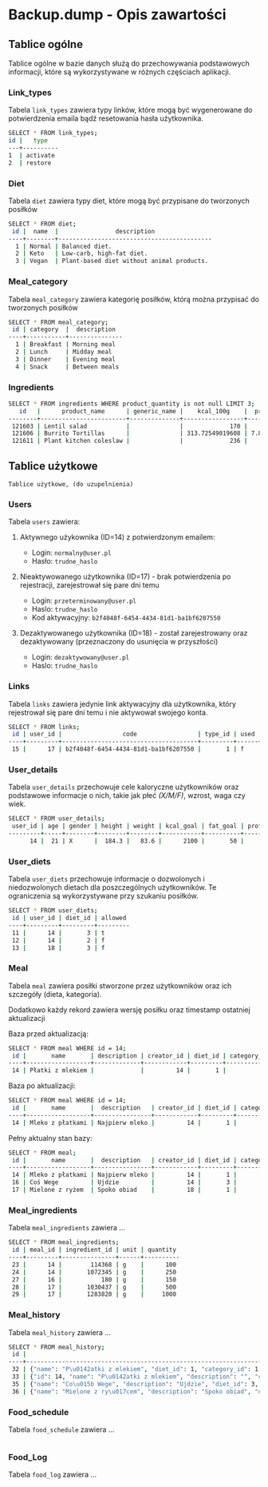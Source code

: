# **Backup.dump** - Opis zawartości

## Tablice ogólne

   Tablice ogólne w bazie danych służą do przechowywania podstawowych informacji, które są wykorzystywane w różnych częściach aplikacji. 

### Link_types

   Tabela `link_types` zawiera typy linków, które mogą być wygenerowane do potwierdzenia emaila bądź resetowania hasła użytkownika.

   ```bash
   SELECT * FROM link_types;
   id |   type   
   ---+----------
   1  | activate
   2  | restore
   ```

### Diet

   Tabela `diet` zawiera typy diet, które mogą być przypisane do tworzonych posiłków

   ```bash
   SELECT * FROM diet;
    id |  name  |                description                
   ----+--------+-------------------------------------------
     1 | Normal | Balanced diet.
     2 | Keto   | Low-carb, high-fat diet.
     3 | Vegan  | Plant-based diet without animal products.
   ```

### Meal_category

   Tabela `meal_category` zawiera kategorię posiłków, którą można przypisać do tworzonych posiłków

   ```bash
   SELECT * FROM meal_category;
    id | category  |  description  
   ----+-----------+---------------
     1 | Breakfast | Morning meal
     2 | Lunch     | Midday meal
     3 | Dinner    | Evening meal
     4 | Snack     | Between meals
   ```

### Ingredients

   ```bash
   SELECT * FROM ingredients WHERE product_quantity is not null LIMIT 3;
      id   |      product_name      | generic_name |    kcal_100g    |  protein_100g  |   carbs_100g    |    fat_100g     |      brand      |    barcode    |                                      image_url                                       |                    labels_tags                    | product_quantity | allergens |                tsv                 
   --------+------------------------+--------------+-----------------+----------------+-----------------+-----------------+-----------------+---------------+--------------------------------------------------------------------------------------+---------------------------------------------------+------------------+-----------+------------------------------------
    121603 | Lentil salad           |              |             170 |              9 |              23 |               6 |                 | 0030831001143 | https://images.openfoodfacts.org/images/products/003/083/100/1143/front_fr.3.400.jpg |                                                   |     283.49523125 |           | 'lentil':1 'salad':2
    121606 | Burrito Tortillas      |              | 313.72549019608 | 7.843137254902 | 52.941176470588 | 6.8627450980392 |                 | 0030832424644 | https://images.openfoodfacts.org/images/products/003/083/242/4644/front_en.3.400.jpg |                                                   |     623.68950875 |           | 'burrito':1 'tortilla':2
    121611 | Plant kitchen coleslaw |              |             236 |              1 | 5.0999999046326 |  23.10000038147 | Marks & Spencer | 00308441      | https://images.openfoodfacts.org/images/products/000/000/030/8441/front_en.3.400.jpg | en:vegetarian,en:vegan,en:green-dot,en:new-recipe |              300 |           | 'coleslaw':3 'kitchen':2 'plant':1
   ```

## Tablice użytkowe

    Tablice użytkowe, (do uzupelnienia)

### Users

   Tabela `users` zawiera:

   1. Aktywnego użykownika (ID=14) z potwierdzonym emailem:
      - Login: `normalny@user.pl`
      - Hasło: `trudne_haslo`

   2. Nieaktywowanego użytkownika (ID=17) - brak potwierdzenia po rejestracji, zarejestrował się pare dni temu
      - Login: `przeterminowany@user.pl`
      - Haslo: `trudne_haslo`
      - Kod aktywacyjny: `b2f4048f-6454-4434-81d1-ba1bf6207550`

   3. Dezaktywowanego użytkownika (ID=18) - został zarejestrowany oraz dezaktywowany (przeznaczony do usunięcia w przyszłości)
      - Login: `dezaktywowany@user.pl`
      - Haslo: `trudne_haslo`

### Links

   Tabela `links` zawiera jedynie link aktywacyjny dla użytkownika, który rejestrował się pare dni temu i nie aktywował swojego konta.

   ```bash
   SELECT * FROM links;
    id | user_id |                 code                 | type_id | used |         expire_at          
   ----+---------+--------------------------------------+---------+------+----------------------------
    15 |      17 | b2f4048f-6454-4434-81d1-ba1bf6207550 |       1 | f    | 2025-01-22 16:10:08.023197
   ```

### User_details

   Tabela `user_details` przechowuje cele kaloryczne użytkowników oraz podstawowe informacje o nich, takie jak płeć _(X/M/F)_, wzrost, waga czy wiek.

   ```bash
   SELECT * FROM user_details;
    user_id | age | gender | height | weight | kcal_goal | fat_goal | protein_goal | carb_goal 
   ---------+-----+--------+--------+--------+-----------+----------+--------------+-----------
         14 |  21 | X      |  184.3 |   83.6 |      2100 |       50 |           70 |       400
   ```

### User_diets

   Tabela `user_diets` przechowuje informacje o dozwolonych i niedozwolonych dietach dla poszczególnych użytkowników. Te ograniczenia są wykorzystywane przy szukaniu posiłków.

   ```bash
   SELECT * FROM user_diets;
    id | user_id | diet_id | allowed 
   ----+---------+---------+---------
    11 |      14 |       3 | t
    12 |      14 |       2 | f
    13 |      18 |       3 | f
   ```

### Meal

   Tabela `meal` zawiera posiłki stworzone przez użytkowników oraz ich szczegóły (dieta, kategoria).

   Dodatkowo każdy rekord zawiera wersję posiłku oraz timestamp ostatniej aktualizacji

   Baza przed aktualizacją:
   ```bash
   SELECT * FROM meal WHERE id = 14;
    id |       name       | description | creator_id | diet_id | category_id | version |        last_update         
   ----+------------------+-------------+------------+---------+-------------+---------+----------------------------
    14 | Płatki z mlekiem |             |         14 |       1 |           1 |       1 | 2025-01-26 16:38:00.094739
   ```

   Baza po aktualizacji:
   ```bash
   SELECT * FROM meal WHERE id = 14;
    id |       name       |  description   | creator_id | diet_id | category_id | version |        last_update        
   ----+------------------+----------------+------------+---------+-------------+---------+---------------------------
    14 | Mleko z płatkami | Najpierw mleko |         14 |       1 |           1 |       2 | 2025-01-26 16:38:56.21142
   ```

   Pełny aktualny stan bazy:
   ```bash
   SELECT * FROM meal;
    id |       name       |  description   | creator_id | diet_id | category_id | version |        last_update         
   ----+------------------+----------------+------------+---------+-------------+---------+----------------------------
    14 | Mleko z płatkami | Najpierw mleko |         14 |       1 |           1 |       2 | 2025-01-26 16:38:56.21142
    16 | Coś Wege         | Ujdzie         |         14 |       3 |           4 |       1 | 2025-01-26 17:01:57.300402
    17 | Mielone z ryżem  | Spoko obiad    |         18 |       1 |           3 |       1 | 2025-01-26 17:04:23.282463
   ```

### Meal_ingredients

   Tabela `meal_ingredients` zawiera ...

   ```bash
   SELECT * FROM meal_ingredients;
    id | meal_id | ingredient_id | unit | quantity 
   ----+---------+---------------+------+----------
    23 |      14 |        114368 | g    |      100
    24 |      14 |       1072345 | g    |      250
    27 |      16 |           180 | g    |      150
    28 |      17 |       1030437 | g    |      500
    29 |      17 |       1283820 | g    |     1000
   ```

### Meal_history

   Tabela `meal_history` zawiera ...

   ```bash
   SELECT * FROM meal_history;
    id |                                                                                                             composition                                                                                                              | meal_id | meal_version 
   ----+--------------------------------------------------------------------------------------------------------------------------------------------------------------------------------------------------------------------------------------+---------+--------------
    32 | {"name": "P\u0142atki z mlekiem", "diet_id": 1, "category_id": 1, "ingredients": [{"ingredient_id": 114368, "unit": "g", "quantity": 100}, {"ingredient_id": 1072345, "unit": "g", "quantity": 250}]}                                |      14 |            1
    33 | {"id": 14, "name": "P\u0142atki z mlekiem", "description": "", "creator_id": 14, "diet_id": 1, "category_id": 1, "version": 1, "last_update": "2025-01-26T16:38:00.094739"}                                                          |      14 |            1
    35 | {"name": "Co\u015b Wege", "description": "Ujdzie", "diet_id": 3, "category_id": 4, "ingredients": [{"ingredient_id": 180, "unit": "g", "quantity": 150}]}                                                                            |      16 |            1
    36 | {"name": "Mielone z ry\u017cem", "description": "Spoko obiad", "diet_id": 1, "category_id": 3, "ingredients": [{"ingredient_id": 1030437, "unit": "g", "quantity": 500}, {"ingredient_id": 1283820, "unit": "g", "quantity": 1000}]} |      17 |            1
   ```

### Food_schedule

   Tabela `food_schedule` zawiera ... 

   ```bash

   ```

### Food_Log

   Tabela `food_log` zawiera ... 

   ```bash

   ```